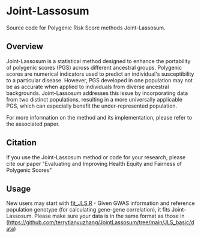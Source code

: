 # Joint-Lassosum 

Source code for Polygenic Risk Score methods Joint-Lassosum.

## Overview

Joint-Lassosum is a statistical method designed to enhance the portability of polygenic scores (PGS) across different ancestral groups. Polygenic scores are numerical indicators used to predict an individual's susceptibility to a particular disease. However, PGS developed in one population may not be as accurate when applied to individuals from diverse ancestral backgrounds. Joint-Lassosum addresses this issue by incorporating data from two distinct populations, resulting in a more universally applicable PGS, which can especially benefit the under-represented population.

For more information on the method and its implementation, please refer to the associated paper.

## Citation

If you use the Joint-Lassosum method or code for your research, please cite our paper "Evaluating and Improving Health Equity and Fairness of Polygenic Scores"

## Usage

New users may start with [fit_JLS.R](/main/JLS_basic/code/fit_JLS.R) - Given GWAS information and reference population genotype (for calculating gene-gene correlation), it fits Joint-Lassosum. Please make sure your data is in the same format as those in (https://github.com/terrytianyuzhang/JointLassosum/tree/main/JLS_basic/data)









